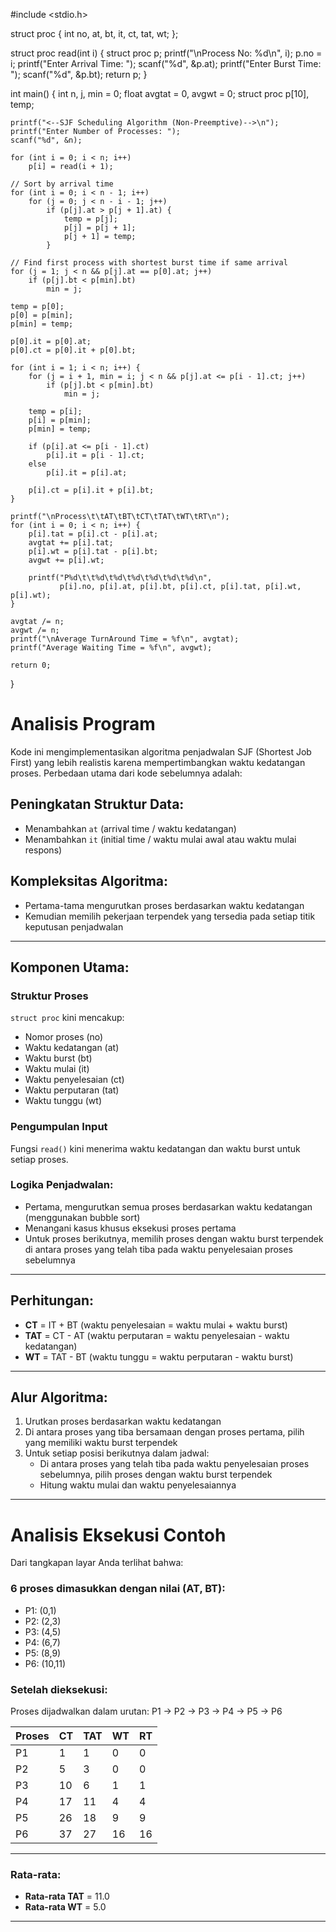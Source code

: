 
#include <stdio.h>

struct proc {
    int no, at, bt, it, ct, tat, wt;
};

struct proc read(int i) {
    struct proc p;
    printf("\nProcess No: %d\n", i);
    p.no = i;
    printf("Enter Arrival Time: ");
    scanf("%d", &p.at);
    printf("Enter Burst Time: ");
    scanf("%d", &p.bt);
    return p;
}

int main() {
    int n, j, min = 0;
    float avgtat = 0, avgwt = 0;
    struct proc p[10], temp;

    printf("<--SJF Scheduling Algorithm (Non-Preemptive)-->\n");
    printf("Enter Number of Processes: ");
    scanf("%d", &n);

    for (int i = 0; i < n; i++)
        p[i] = read(i + 1);

    // Sort by arrival time
    for (int i = 0; i < n - 1; i++)
        for (j = 0; j < n - i - 1; j++)
            if (p[j].at > p[j + 1].at) {
                temp = p[j];
                p[j] = p[j + 1];
                p[j + 1] = temp;
            }

    // Find first process with shortest burst time if same arrival
    for (j = 1; j < n && p[j].at == p[0].at; j++)
        if (p[j].bt < p[min].bt)
            min = j;

    temp = p[0];
    p[0] = p[min];
    p[min] = temp;

    p[0].it = p[0].at;
    p[0].ct = p[0].it + p[0].bt;

    for (int i = 1; i < n; i++) {
        for (j = i + 1, min = i; j < n && p[j].at <= p[i - 1].ct; j++)
            if (p[j].bt < p[min].bt)
                min = j;

        temp = p[i];
        p[i] = p[min];
        p[min] = temp;

        if (p[i].at <= p[i - 1].ct)
            p[i].it = p[i - 1].ct;
        else
            p[i].it = p[i].at;

        p[i].ct = p[i].it + p[i].bt;
    }

    printf("\nProcess\t\tAT\tBT\tCT\tTAT\tWT\tRT\n");
    for (int i = 0; i < n; i++) {
        p[i].tat = p[i].ct - p[i].at;
        avgtat += p[i].tat;
        p[i].wt = p[i].tat - p[i].bt;
        avgwt += p[i].wt;

        printf("P%d\t\t%d\t%d\t%d\t%d\t%d\t%d\n",
               p[i].no, p[i].at, p[i].bt, p[i].ct, p[i].tat, p[i].wt, p[i].wt);
    }

    avgtat /= n;
    avgwt /= n;
    printf("\nAverage TurnAround Time = %f\n", avgtat);
    printf("Average Waiting Time = %f\n", avgwt);

    return 0;
}

# Analisis Program

Kode ini mengimplementasikan algoritma penjadwalan SJF (Shortest Job First) yang lebih realistis karena mempertimbangkan waktu kedatangan proses. Perbedaan utama dari kode sebelumnya adalah:

## Peningkatan Struktur Data:

- Menambahkan `at` (arrival time / waktu kedatangan)
- Menambahkan `it` (initial time / waktu mulai awal atau waktu mulai respons)

## Kompleksitas Algoritma:

- Pertama-tama mengurutkan proses berdasarkan waktu kedatangan
- Kemudian memilih pekerjaan terpendek yang tersedia pada setiap titik keputusan penjadwalan

---

## Komponen Utama:

### Struktur Proses
`struct proc` kini mencakup:

- Nomor proses (no)
- Waktu kedatangan (at)
- Waktu burst (bt)
- Waktu mulai (it)
- Waktu penyelesaian (ct)
- Waktu perputaran (tat)
- Waktu tunggu (wt)

### Pengumpulan Input
Fungsi `read()` kini menerima waktu kedatangan dan waktu burst untuk setiap proses.

### Logika Penjadwalan:

- Pertama, mengurutkan semua proses berdasarkan waktu kedatangan (menggunakan bubble sort)
- Menangani kasus khusus eksekusi proses pertama
- Untuk proses berikutnya, memilih proses dengan waktu burst terpendek di antara proses yang telah tiba pada waktu penyelesaian proses sebelumnya

---

## Perhitungan:

- **CT** = IT + BT (waktu penyelesaian = waktu mulai + waktu burst)
- **TAT** = CT - AT (waktu perputaran = waktu penyelesaian - waktu kedatangan)
- **WT** = TAT - BT (waktu tunggu = waktu perputaran - waktu burst)

---

## Alur Algoritma:

1. Urutkan proses berdasarkan waktu kedatangan
2. Di antara proses yang tiba bersamaan dengan proses pertama, pilih yang memiliki waktu burst terpendek
3. Untuk setiap posisi berikutnya dalam jadwal:
   - Di antara proses yang telah tiba pada waktu penyelesaian proses sebelumnya, pilih proses dengan waktu burst terpendek
   - Hitung waktu mulai dan waktu penyelesaiannya

---

# Analisis Eksekusi Contoh

Dari tangkapan layar Anda terlihat bahwa:

### 6 proses dimasukkan dengan nilai (AT, BT):

- P1: (0,1)
- P2: (2,3)
- P3: (4,5)
- P4: (6,7)
- P5: (8,9)
- P6: (10,11)

### Setelah dieksekusi:

Proses dijadwalkan dalam urutan: P1 → P2 → P3 → P4 → P5 → P6

| Proses | CT  | TAT | WT | RT |
|--------|-----|-----|----|----|
| P1     | 1   | 1   | 0  | 0  |
| P2     | 5   | 3   | 0  | 0  |
| P3     | 10  | 6   | 1  | 1  |
| P4     | 17  | 11  | 4  | 4  |
| P5     | 26  | 18  | 9  | 9  |
| P6     | 37  | 27  | 16 | 16 |

---

### Rata-rata:

- **Rata-rata TAT** = 11.0
- **Rata-rata WT** = 5.0

---

